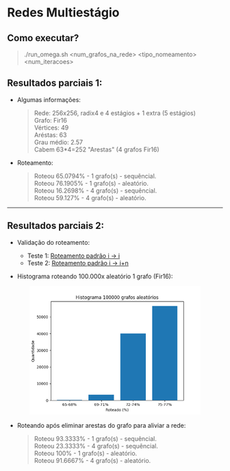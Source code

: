 # Redes Multiestágio


## Como executar?

> ./run_omega.sh <num_grafos_na_rede> <tipo_nomeamento> <num_iteracoes>


## Resultados parciais 1:

* Algumas informações:

    > Rede: 256x256, radix4 e 4 estágios + 1 extra (5 estágios)\
    > Grafo:              Fir16\
    > Vértices:           49\
    > Aréstas:            63\
    > Grau médio:         2.57\
    > Cabem 63*4=252 "Arestas" (4 grafos Fir16)

* Roteamento:

    > Roteou 65.0794% - 1 grafo(s) - sequêncial.\
    > Roteou 76.1905% - 1 grafo(s) - aleatório.\
    > Roteou 16.2698% - 4 grafo(s) - sequêncial.\
    > Roteou 59.127%  - 4 grafo(s) - aleatório.

<hr/>

## Resultados parciais 2:


* Validação do roteamento:
    - Teste 1: [Roteamento padrão i -> i](./misc/results/route_pattern_test1.txt)
    - Teste 2: [Roteamento padrão i -> i+n](./misc/results/route_pattern_test2.txt)

* Histograma roteando 100.000x aleatório 1 grafo (Fir16):

<p align="center">
    <img src="./misc/results/100000rand.png" width="400" height="300"/>
</p>

* Roteando após eliminar arestas do grafo para aliviar a rede:

    > Roteou 93.3333% - 1 grafo(s) - sequêncial.\
    > Roteou 23.3333% - 4 grafo(s) - sequêncial.\
    > Roteou 100%     - 1 grafo(s) - aleatório.\
    > Roteou 91.6667% - 4 grafo(s) - aleatório.
